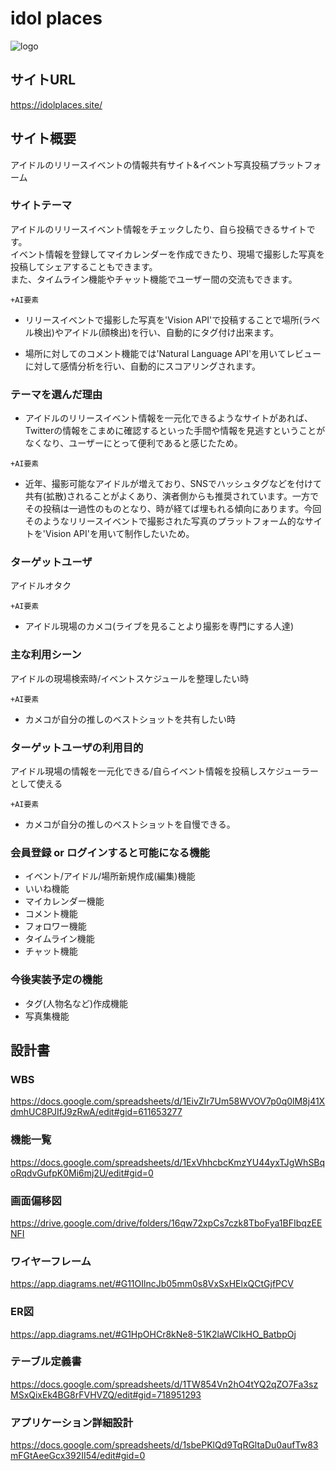 # idol places
![logo](https://user-images.githubusercontent.com/59955191/83936009-0a9dd580-a7fa-11ea-9c6e-322960f0e4b4.png)

## サイトURL
https://idolplaces.site/

## サイト概要
アイドルのリリースイベントの情報共有サイト&イベント写真投稿プラットフォーム

### サイトテーマ
アイドルのリリースイベント情報をチェックしたり、自ら投稿できるサイトです。  
イベント情報を登録してマイカレンダーを作成できたり、現場で撮影した写真を投稿してシェアすることもできます。  
また、タイムライン機能やチャット機能でユーザー間の交流もできます。  

`+AI要素`
- リリースイベントで撮影した写真を'Vision API'で投稿することで場所(ラベル検出)やアイドル(顔検出)を行い、自動的にタグ付け出来ます。

- 場所に対してのコメント機能では'Natural Language API'を用いてレビューに対して感情分析を行い、自動的にスコアリングされます。

### テーマを選んだ理由
- アイドルのリリースイベント情報を一元化できるようなサイトがあれば、Twitterの情報をこまめに確認するといった手間や情報を見逃すということがなくなり、ユーザーにとって便利であると感じたため。

`+AI要素`
- 近年、撮影可能なアイドルが増えており、SNSでハッシュタグなどを付けて共有(拡散)されることがよくあり、演者側からも推奨されています。一方でその投稿は一過性のものとなり、時が経てば埋もれる傾向にあります。今回そのようなリリースイベントで撮影された写真のプラットフォーム的なサイトを'Vision API'を用いて制作したいため。

### ターゲットユーザ
アイドルオタク

`+AI要素`
- アイドル現場のカメコ(ライブを見ることより撮影を専門にする人達)

### 主な利用シーン
アイドルの現場検索時/イベントスケジュールを整理したい時

`+AI要素`
- カメコが自分の推しのベストショットを共有したい時

### ターゲットユーザの利用目的
アイドル現場の情報を一元化できる/自らイベント情報を投稿しスケジューラーとして使える

`+AI要素`
- カメコが自分の推しのベストショットを自慢できる。

### 会員登録 or ログインすると可能になる機能
- イベント/アイドル/場所新規作成(編集)機能
- いいね機能  
- マイカレンダー機能  
- コメント機能  
- フォロワー機能  
- タイムライン機能  
- チャット機能  

### 今後実装予定の機能
- タグ(人物名など)作成機能
- 写真集機能

## 設計書  

### WBS  
https://docs.google.com/spreadsheets/d/1EivZIr7Um58WVOV7p0q0lM8j41XdmhUC8PJIfJ9zRwA/edit#gid=611653277

### 機能一覧
https://docs.google.com/spreadsheets/d/1ExVhhcbcKmzYU44yxTJgWhSBqoRqdvGufpK0Mi6mj2U/edit#gid=0  

### 画面偏移図  
https://drive.google.com/drive/folders/16qw72xpCs7czk8TboFya1BFIbqzEENFI

### ワイヤーフレーム  
https://app.diagrams.net/#G11OIlncJb05mm0s8VxSxHElxQCtGjfPCV  

### ER図
https://app.diagrams.net/#G1HpOHCr8kNe8-51K2laWCIkHO_BatbpOj  

### テーブル定義書
https://docs.google.com/spreadsheets/d/1TW854Vn2hO4tYQ2qZO7Fa3szMSxQixEk4BG8rFVHVZQ/edit#gid=718951293  

### アプリケーション詳細設計
https://docs.google.com/spreadsheets/d/1sbePKlQd9TqRGltaDu0aufTw83mFGtAeeGcx392II54/edit#gid=0  

